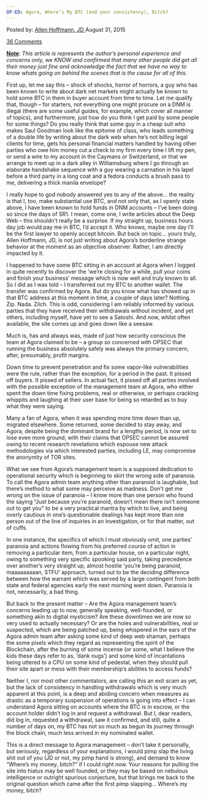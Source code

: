```yaml
---
OP-ED: Agora, Where’s My BTC (and your consistency), Bitch?
---
```

<article class="post-listing post-11380 post type-post status-publish format-standard has-post-thumbnail hentry category-deepdot-news tag-agora tag-bitch tag-btc tag-consistency tag-oped">
<div class="post-inner">
<span>Posted by: <a href="https://www.deepdotweb.com/author/lionelhutz/" title="">Allen Hoffmann, JD </a></span>
<span>August 31, 2015</span>

<span><a href="https://www.deepdotweb.com/2015/08/31/op-ed-agora-wheres-my-btc-and-your-consistency-bitch/#comments">36 Comments</a></span>


<p><span style="text-decoration: underline;"><strong>Note</strong></span>: <em>This article is represents the author&#8217;s personal experience and concerns only, we KNOW and confirmed that many other people did get all their money just fine and acknowledge the fact that we have no way to know whats going on behind the scenes that is the cause for all of this.</em></p>
<p>First up, let me say this &#8211; shock of shocks, horror of horrors, a guy who has been known to write about dark net markets might actually be known to hold some BTC in them in buyer account from time to time. Let me qualify that, though &#8211; for starters, not everything one might procure on a DNM is illegal (there are some useful guides, for example, which cover all manner of topics), and furthermore, just how do you think I get paid by some people for some things? Do you really think that some guy in a cheap suit who makes Saul Goodman look like the epitome of class, who leads something of a double life by writing about the dark web when he’s not billing legal clients for time, gets his personal financial matters handled by having other parties who owe him money cut a check to my firm every time I lift my pen, or send a wire to my account in the Caymans or Switzerland, or that we arrange to meet up in a dark alley in Williamsburg where I go through an elaborate handshake sequence with a guy wearing a carnation in his lapel before a third party in a long coat and a fedora conducts a brush pass to me, delivering a thick manila envelope?</p>
<p>I really hope to god nobody answered yes to any of the above… the reality is that I, too, make substantial use BTC, and not only that, as I openly state above, I have been known to hold funds in DNM accounts – I’ve been doing so since the days of SR1. I mean, come one, I write articles about the Deep Web – this shouldn’t really be a surprise. If my straight up, business hours day job would pay me in BTC, I’d accept it. Who knows, maybe one day I’ll be the first lawyer to openly accept bitcoin. But back on topic… yours truly, Allen Hoffmann, JD, is not just writing about Agora’s borderline strange behavior at the moment as an objective observer. Rather, I am directly impacted by it.</p>
<p>I happened to have some BTC sitting in an account at Agora when I logged in quite recently to discover the ‘we’re closing for a while, pull your coins and finish your business’ message which is now well and truly known to all. So I did as I was told &#8211; I transferred out my BTC to another wallet. The transfer was confirmed by Agora. But do you know what has showed up in that BTC address at this moment in time, a couple of days later? Nothing. Zip. Nada. Zilch. This is odd, considering I am reliably informed by various parties that they have received their withdrawals without incident, and yet others, including myself, have yet to see a Satoshi. And now, whilst often available, the site comes up and goes down like a seesaw.</p>
<p>Much is, has and always was, made of just how security conscious the team at Agora claimed to be – a group so concerned with OPSEC that running the business absolutely safely was always the primary concern, after, presumably, profit margins.</p>
<p>Down time to prevent penetration and fix some vapor-like vulnerabilities were the rule, rather than the exception, for a period in the past. It pissed off buyers. It pissed of sellers. In actual fact, it pissed off all parties involved with the possible exception of the management team at Agora, who either spent the down time fixing problems, real or otherwise, or perhaps cracking whippits and laughing at their user base for being so retarded as to buy what they were saying.</p>
<p>Many a fan of Agora, when it was spending more time down than up, migrated elsewhere. Some returned, some decided to stay away, and Agora, despite being the dominant brand for a lengthy period, is now set to lose even more ground, with their claims that OPSEC cannot be assured owing to recent research revelations which espouse new attack methodologies via which interested parties, including LE, may compromise the anonymity of TOR sites.</p>
<p>What we see from Agora’s management team is a supposed dedication to operational security which is beginning to skirt the wrong side of paranoia. To call the Agora admin team anything other than paranoid is laughable, but there’s method to what some may perceive as madness. Don’t get me wrong on the issue of paranoia – I know more than one person who found the saying “Just because you’re paranoid, doesn’t mean there isn’t someone out to get you” to be a very practical mantra by which to live, and being overly cautious in one’s questionable dealings has kept more than one person out of the line of inquiries in an investigation, or for that matter, out of cuffs.</p>
<p>In one instance, the specifics of which I must obviously omit, one parties’ paranoia and actions flowing from his preferred course of action in removing a particular item, from a particular house, on a particular night, owing to something very specific spooking said party, taking precedence over another’s very straight up, almost hostile ‘you’re being paranoid, maaaaaaaaan, STFU’ approach, turned out to be the deciding difference between how the warrant which was served by a large contingent from both state and federal agencies early the next morning went down. Paranoia is not, necessarily, a bad thing.</p>
<p>But back to the present matter &#8211; Are the Agora management team’s concerns leading up to now, generally speaking, well-founded, or something akin to digital mysticism? Are these downtimes we are now so very used to actually necessary? Or are the holes and vulnerabilities, real or suspected, which are being patched up, being whispered in the ears of the Agora admin team after asking some kind of deep web shaman, perhaps the some pixels which they regard as representing the spirit of the Blockchain, after the burning of some incense (or some, what I believe the kids these days refer to as, ‘dank nugs’) and some kind of incantations being uttered to a CPU on some kind of pedestal, when they should pull their site apart or mess with their membership’s abilities to access funds?</p>
<p>Neither I, nor most other commentators, are calling this an exit scam as yet, but the lack of consistency in handling withdrawals which is very much apparent at this point, is a deep and abiding concern when measures as drastic as a temporary suspension of operations is going into effect – I can understand Agora sitting on accounts where the BTC is in escrow, or the account holder didn’t log in and request a withdrawal. But I, dear readers, did log in, requested a withdrawal, saw it confirmed, and still, quite a number of days on, my BTC has not so much as begun its journey through the block chain, much less arrived in my nominated wallet.</p>
<p>This is a direct message to Agora management &#8211; don’t take it personally, but seriously, regardless of your explanations, I would pimp slap the living shit out of you (JD or not, my pimp hand is strong), and demand to know “Where’s my money, bitch?” if I could right now. Your reasons for pulling the site into hiatus may be well founded, or they may be based on nebulous intelligence or outright spurious conjecture, but that brings me back to the original question which came after the first pimp slapping… Where’s my money, bitch?</p>
</div>
<span style="display:none"><a href="https://www.deepdotweb.com/tag/agora/" rel="tag">agora</a> <a href="https://www.deepdotweb.com/tag/bitch/" rel="tag">bitch</a> <a href="https://www.deepdotweb.com/tag/btc/" rel="tag">btc</a> <a href="https://www.deepdotweb.com/tag/consistency/" rel="tag">consistency</a> <a href="https://www.deepdotweb.com/tag/oped/" rel="tag">oped</a></span> <span style="display:none" class="updated">2015-08-31</span>
<div style="display:none" class="vcard author" itemprop="author" itemscope itemtype="http://schema.org/Person"><strong class="fn" itemprop="name"><a href="https://www.deepdotweb.com/author/lionelhutz/" title="Posts by Allen Hoffmann, JD" rel="author">Allen Hoffmann, JD</a></strong></div>
</div>
</article>

